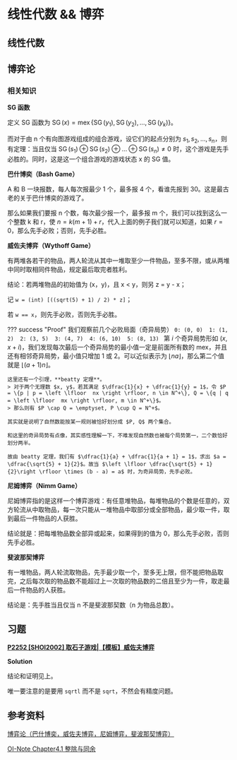 # 线性代数 && 博弈

## 线性代数


## 博弈论

### 相关知识

**SG 函数**

定义 SG 函数为 $\operatorname{SG}(x)=\operatorname{mex}\{\operatorname{SG}(y_1), \operatorname{SG}(y_2), \ldots, \operatorname{SG}(y_k)\}$。

而对于由 n 个有向图游戏组成的组合游戏，设它们的起点分别为 $s_1, s_2, \ldots, s_n$，则有定理：当且仅当 $\operatorname{SG}(s_1) \oplus \operatorname{SG}(s_2) \oplus \ldots \oplus \operatorname{SG}(s_n) \neq 0$ 时，这个游戏是先手必胜的。同时，这是这一个组合游戏的游戏状态 x 的 SG 值。


**巴什博奕（Bash Game）**

A 和 B 一块报数，每人每次报最少 1 个，最多报 4 个，看谁先报到 30。这是最古老的关于巴什博奕的游戏了。

那么如果我们要报 n 个数，每次最少报一个，最多报 m 个，我们可以找到这么一个整数 k 和 r，使 $n = k(m + 1) + r$，代入上面的例子我们就可以知道，如果 $r = 0$，那么先手必败；否则，先手必胜。

**威佐夫博弈（Wythoff Game）**

有两堆各若干的物品，两人轮流从其中一堆取至少一件物品，至多不限，或从两堆中同时取相同件物品，规定最后取完者胜利。

结论：若两堆物品的初始值为 (x，y)，且 x < y，则另 z = y - x；

记 `w = (int) [((sqrt(5) + 1) / 2) * z]`；

若 `w == x`，则先手必败，否则先手必胜。

??? success "Proof"
    我们观察前几个必败局面（奇异局势）
    ```
    0: (0, 0) 
    1: (1, 2) 
    2: (3, 5) 
    3: (4, 7) 
    4: (6, 10) 
    5: (8, 13) 
    ```
    第 $i$ 个奇异局势形如 $(x, x + i)$，我们发现每次最后一个奇异局势的最小值一定是前面所有数的 $\text{mex}$，并且还有相邻奇异局势，最小值只增加 1 或 2。可以近似表示为 $\left \lfloor  na \right \rfloor$，那么第二个值就是 $\left \lfloor (a + 1)n \right \rfloor$。

    这里还有一个引理，**beatty 定理**。
    > 对于两个无理数 $x, y$，若其满足 $\dfrac{1}{x} + \dfrac{1}{y} = 1$，令 $P = \{p | p = \left \lfloor  nx \right \rfloor, n \in N^+\}, Q = \{q | q = \left \lfloor  mx \right \rfloor, m \in N^+\}$。
    > 那么则有 $P \cap Q = \emptyset, P \cup Q = N^+$。

    其实就是说明了自然数能按某一规则被恰好划分成 $P, Q$ 两个集合。

    和这里的奇异局势有点像，其实感性理解一下，不难发现自然数也被每个局势第一，二个数恰好划分两半。

    故由 beatty 定理，我们有 $\dfrac{1}{a} + \dfrac{1}{a + 1} = 1$，求出 $a = \dfrac{\sqrt{5} + 1}{2}$。故当 $\left \lfloor \dfrac{\sqrt{5} + 1}{2}\right \rfloor \times (b - a) = a$ 时，为奇异局势，先手必败。



**尼姆博弈（Nimm Game）**

尼姆博弈指的是这样一个博弈游戏：有任意堆物品，每堆物品的个数是任意的，双方轮流从中取物品，每一次只能从一堆物品中取部分或全部物品，最少取一件，取到最后一件物品的人获胜。

结论就是：把每堆物品数全部异或起来，如果得到的值为 0，那么先手必败，否则先手必胜。

**斐波那契博弈**

有一堆物品，两人轮流取物品，先手最少取一个，至多无上限，但不能把物品取完，之后每次取的物品数不能超过上一次取的物品数的二倍且至少为一件，取走最后一件物品的人获胜。

结论是：先手胜当且仅当 n 不是斐波那契数（n 为物品总数）。

## 习题

[**P2252 [SHOI2002] 取石子游戏|【模板】威佐夫博弈**](https://www.luogu.com.cn/problem/P2252)

**Solution**

结论和证明见上。

唯一要注意的是要用 `sqrtl` 而不是 `sqrt`，不然会有精度问题。




## 参考资料

[博弈论（巴什博奕，威佐夫博弈，尼姆博弈，斐波那契博弈）](https://blog.csdn.net/ac_gibson/article/details/41624623)

[OI-Note Chapter4.1 整除与同余](https://zhuanlan.zhihu.com/p/662127559)
